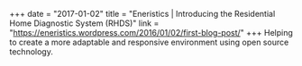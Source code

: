 +++
date = "2017-01-02"
title = "Eneristics | Introducing the Residential Home Diagnostic System (RHDS)"
link = "https://eneristics.wordpress.com/2016/01/02/first-blog-post/"
+++
Helping to create a more adaptable and responsive environment using open source technology.